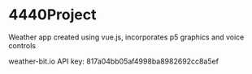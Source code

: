 # 4440Project
Weather app created using vue.js, incorporates p5 graphics and voice controls

weather-bit.io API key: 817a04bb05af4998ba8982692cc8a5ef
